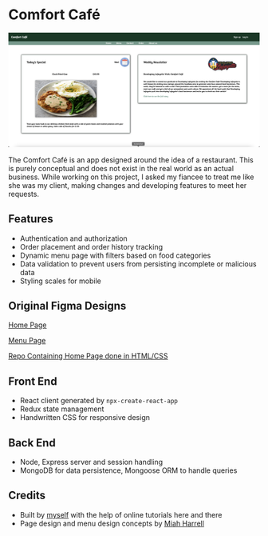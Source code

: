 # Comfort Café

![Demo Screenshot](home_page.png)

The Comfort Café is an app designed around the idea of a restaurant. This is purely conceptual and does not exist in the real world as an actual business. While working on this project, I asked my fiancee to treat me like she was my client, making changes and developing features to meet her requests.

## Features

- Authentication and authorization
- Order placement and order history tracking
- Dynamic menu page with filters based on food categories
- Data validation to prevent users from persisting incomplete or malicious data
- Styling scales for mobile

## Original Figma Designs

[Home Page](https://www.figma.com/file/rNPn0P1IX3ILIya7gbZy9Z/Comfort-Caf%C3%A9?node-id=0%3A1)

[Menu Page](https://www.figma.com/file/rNPn0P1IX3ILIya7gbZy9Z/Comfort-Caf%C3%A9?node-id=8%3A85)

[Repo Containing Home Page done in HTML/CSS](https://github.com/ctdupuis/html-css-1.git)

## Front End

- React client generated by `npx-create-react-app`
- Redux state management
- Handwritten CSS for responsive design

## Back End
- Node, Express server and session handling
- MongoDB for data persistence, Mongoose ORM to handle queries

## Credits
- Built by [myself](https://www.linkedin.com/in/cody-dupuis/) with the help of online tutorials here and there
- Page design and menu design concepts by [Miah Harrell](https://www.linkedin.com/in/miah-harrell/)